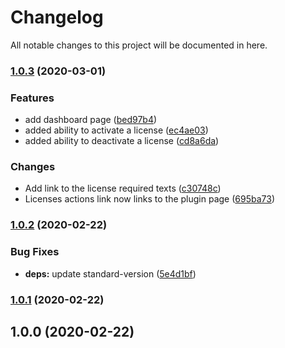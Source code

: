 # Changelog

All notable changes to this project will be documented in here.

### [1.0.3](https://github.com/hizzle-co/noptin-updates/compare/v1.0.2...v1.0.3) (2020-03-01)


### Features

* add dashboard page ([bed97b4](https://github.com/hizzle-co/noptin-updates/commit/bed97b4c5829f33232b4e435c4700cd6db226c8e))
* added ability to activate a license ([ec4ae03](https://github.com/hizzle-co/noptin-updates/commit/ec4ae0396f08cf6deefbbf745e5e53302f3a9dff))
* added ability to deactivate a license ([cd8a6da](https://github.com/hizzle-co/noptin-updates/commit/cd8a6da6e6a02f668866a3c1461b39e5d2fc69e8))


### Changes

* Add link to the license required texts ([c30748c](https://github.com/hizzle-co/noptin-updates/commit/c30748c8fa63bde13c982f0bf418aa5240cd65e1))
* Licenses actions link now links to the plugin page ([695ba73](https://github.com/hizzle-co/noptin-updates/commit/695ba73b12e64af15553f534475c6b7a1a60df2b))

### [1.0.2](https://github.com/hizzle-co/noptin-updates/compare/v1.0.1...v1.0.2) (2020-02-22)


### Bug Fixes

* **deps:** update standard-version ([5e4d1bf](https://github.com/hizzle-co/noptin-updates/commit/5e4d1bf008ba0c4d2efc796bba457e31c08c1735))

### [1.0.1](https://github.com/hizzle-co/noptin-updates/compare/v1.0.0...v1.0.1) (2020-02-22)

## 1.0.0 (2020-02-22)

